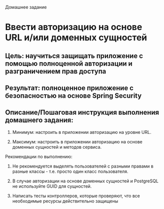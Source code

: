 Домашнее задание
# Ввести авторизацию на основе URL и/или доменных сущностей

## Цель: научиться защищать приложение с помощью полноценной авторизации и разграничением прав доступа

## Результат: полноценное приложение с безопасностью на основе Spring Security


## Описание/Пошаговая инструкция выполнения домашнего задания:

1. Минимум: настроить в приложении авторизацию на уровне URL.

2. Максимум: настроить в приложении авторизацию на основе доменных сущностей и методов сервиса.


Рекомендации по выполнению:

1. Не рекомендуется выделять пользователей с разными правами в разные классы - т.е. просто один класс пользователя.

2. В случае авторизации на основе доменных сущностей и PostgreSQL не используйте GUID для сущностей.

3. Написать тесты контроллеров, которые проверяют, что все необходимые ресурсы действительно защищены